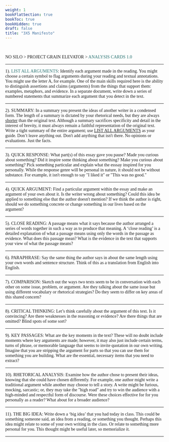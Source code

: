 ```yaml
---
weight: 1
bookFlatSection: true
bookToc: true
bookHidden: true
draft: false
title: "3X5 Manifesto"
---
```


<br>


<div class="container">
        <div class="raised-edge">      
<p style="font-family:TrixieHDOT-Heavy"> <span style="color: var(--in-class)"><i class="far fa-dot-circle"></i></font></span> NO SILO > PROJECT GRAIN ELEVATOR > <font color="#287271">ANALYSIS CARDS 1.0</font></p>

---

    
<p style="font-family:TrixieHDOT-Heavy"> 1).</font> <font color="#287271">LIST ALL ARGUMENTS</font>: Identify each argument made in the reading. You might choose a certain symbol to flag arguments during your reading and textual annotations. You might use the letter A, for example. One of the main skills required here is the ability to distinguish assertions and claims (arguments) from the things that support them: examples, metaphors, and evidence. In a separate document, write down a series of numbered statements that summarize each argument that you detect in the text.


---

<p style="font-family:TrixieHDOT-Heavy"> 2). <font color="">SUMMARY</font>: In a summary you present the ideas of another writer in a condensed form. The length of a summary is dictated by your rhetorical needs, but they are always <u>shorter</u> than the original text. Although a summary sacrifices specificity and detail in the interest of brevity, it must always remain a faithful representation of the original text. Write a tight summary of the entire argument; use <u>LIST ALL ARGUMENTS</u> as your guide. Don’t leave anything out. Don't add anything that isn't there. No opinions or evaluations. Just the facts.</p>  

---

<p style="font-family:TrixieHDOT-Heavy"> 3). <font color="">QUICK RESPONSE</font>: What part(s) of this essay gave you pause? Made you curious about something? Did it inspire some thinking about something? Make you curious about something? Pick something particular and explain what the esssay inspired for you personally. While the response genre will be personal in nature, it should not be without substance. For example, it isn't enough to say "I liked it" or "This was no good."</p>  

---

<p style="font-family:TrixieHDOT-Heavy"> 4). <font color="">QUICK ARGUMENT</font>: Find a particular argument within the essay and make an argument of your own about it. Is the writer wrong about something? Could this idea be applied to something else that the author doesn't mention? If we think the author is right, should we do something concrete or change something in our lives based on the argument? </p>  

---

<p style="font-family:TrixieHDOT-Heavy"> 5). <font color="">CLOSE READING</font>: A passage means what it says because the author arranged a series of words together in such a way as to produce that meaning. A ‘close reading’ is a detailed explanation of what a passage means using only the words in the passage as evidence. What does this passage mean? What is the evidence in the text that supports your view of what the passage means? </p>  

---

<p style="font-family:TrixieHDOT-Heavy"> 6). <font color="">PARAPHRASE</font>: Say the same thing the author says in about the same length using your own words and sentence structure. Think of this as a translation from English into English. </p>  
     
---

<p style="font-family:TrixieHDOT-Heavy"> 7). <font color="">COMPARISON</font>: Sketch out the ways two texts seem to be in conversation with each other on some issue, problem, or argument. Are they talking about the same issue but using different vocabulary or rhetorical strategies? Do they seem to differ on key areas of this shared concern? </p>  
     
---

<p style="font-family:TrixieHDOT-Heavy"> 8). <font color="">CRITICAL THINKING</font>: Let’s think carefully about the argument of this text. Is it convincing? Are there weaknesses in the reasoning or evidence? Are there things that are omitted? Blind spots of some sort? </p>  
     
---
             
<p style="font-family:TrixieHDOT-Heavy"> 9). <font color="">KEY PASSAGES</font>: What are the key moments in the text? These will no doubt include moments where key arguments are made; however, it may also just include certain terms, turns of phrase, or memorable language that seems to invite quotation in our own writing. Imagine that you are stripping the argument for parts so that you can use them for something you are building. What are the essential, necessary items that you need to extract?</p>  
     
---

<p style="font-family:TrixieHDOT-Heavy"> 10). <font color="">RHETORICAL ANALYSIS</font>: Examine how the author chose to present their ideas, knowing that she could have chosen differently. For example, one author might write a traditional argument while another may choose to tell a story. A write might be furious, mocking, sarcastic; or, they may take the "high road" and try to win the audience with a high-minded and respectful form of discourse.  Were these choices effective for for you personally as a reader? What about for a broader audience?</p>  
     
---
   
<p style="font-family:TrixieHDOT-Heavy"> 11). <font color="">THE BIG IDEA</font>: Write down a ‘big idea’ that you had today in class. This could be something someone said, an idea from a reading, or something you thought. Perhaps this idea might relate to some of your own writing in the class. Or relate to something more personal for you. This thought might be useful later, so memorialize it.</p>  
     
---
          
 <div class="edge-shadow"></div>
        </div>
      </div>        
        




